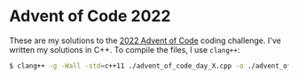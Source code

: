 # Advent of Code 2022
These are my solutions to the [2022 Advent of Code](https://adventofcode.com/) coding challenge.
I've written my solutions in C++. To compile the files, I use `clang++`:
```bash
$ clang++ -g -Wall -std=c++11 ./advent_of_code_day_X.cpp -o ./advent_of_code_day_X
```